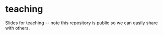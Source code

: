 # teaching

Slides for teaching -- note this repository is public so we can easily share with others.
